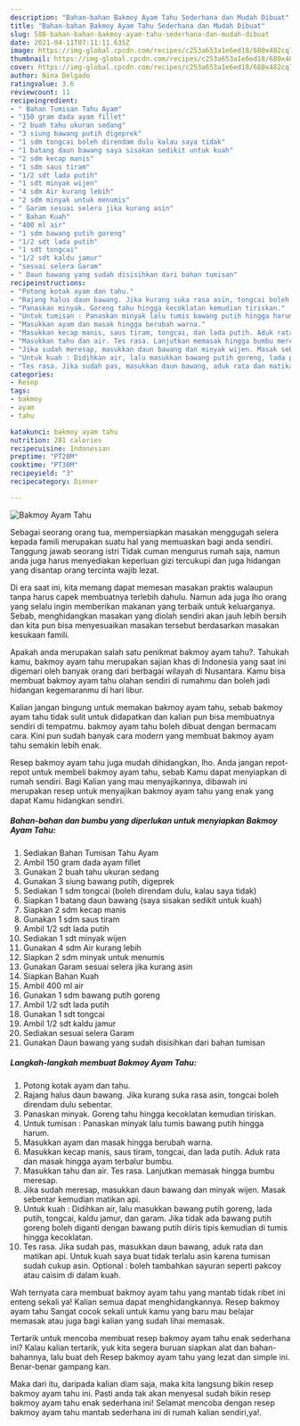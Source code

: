 ```yaml
---
description: "Bahan-bahan Bakmoy Ayam Tahu Sederhana dan Mudah Dibuat"
title: "Bahan-bahan Bakmoy Ayam Tahu Sederhana dan Mudah Dibuat"
slug: 588-bahan-bahan-bakmoy-ayam-tahu-sederhana-dan-mudah-dibuat
date: 2021-04-11T07:11:11.635Z
image: https://img-global.cpcdn.com/recipes/c253a653a1e6ed18/680x482cq70/bakmoy-ayam-tahu-foto-resep-utama.jpg
thumbnail: https://img-global.cpcdn.com/recipes/c253a653a1e6ed18/680x482cq70/bakmoy-ayam-tahu-foto-resep-utama.jpg
cover: https://img-global.cpcdn.com/recipes/c253a653a1e6ed18/680x482cq70/bakmoy-ayam-tahu-foto-resep-utama.jpg
author: Nina Delgado
ratingvalue: 3.6
reviewcount: 11
recipeingredient:
- " Bahan Tumisan Tahu Ayam"
- "150 gram dada ayam fillet"
- "2 buah tahu ukuran sedang"
- "3 siung bawang putih digeprek"
- "1 sdm tongcai boleh direndam dulu kalau saya tidak"
- "1 batang daun bawang saya sisakan sedikit untuk kuah"
- "2 sdm kecap manis"
- "1 sdm saus tiram"
- "1/2 sdt lada putih"
- "1 sdt minyak wijen"
- "4 sdm Air kurang lebih"
- "2 sdm minyak untuk menumis"
- " Garam sesuai selera jika kurang asin"
- " Bahan Kuah"
- "400 ml air"
- "1 sdm bawang putih goreng"
- "1/2 sdt lada putih"
- "1 sdt tongcai"
- "1/2 sdt kaldu jamur"
- "sesuai selera Garam"
- " Daun bawang yang sudah disisihkan dari bahan tumisan"
recipeinstructions:
- "Potong kotak ayam dan tahu."
- "Rajang halus daun bawang. Jika kurang suka rasa asin, tongcai boleh direndam dulu sebentar."
- "Panaskan minyak. Goreng tahu hingga kecoklatan kemudian tiriskan."
- "Untuk tumisan : Panaskan minyak lalu tumis bawang putih hingga harum."
- "Masukkan ayam dan masak hingga berubah warna."
- "Masukkan kecap manis, saus tiram, tongcai, dan lada putih. Aduk rata dan masak hingga ayam terbalur bumbu."
- "Masukkan tahu dan air. Tes rasa. Lanjutkan memasak hingga bumbu meresap."
- "Jika sudah meresap, masukkan daun bawang dan minyak wijen. Masak sebentar kemudian matikan api."
- "Untuk kuah : Didihkan air, lalu masukkan bawang putih goreng, lada putih, tongcai, kaldu jamur, dan garam. Jika tidak ada bawang putih goreng boleh diganti dengan bawang putih diiris tipis kemudian di tumis hingga kecoklatan."
- "Tes rasa. Jika sudah pas, masukkan daun bawang, aduk rata dan matikan api. Untuk kuah saya buat tidak terlalu asin karena tumisan sudah cukup asin. Optional : boleh tambahkan sayuran seperti pakcoy atau caisim di dalam kuah."
categories:
- Resep
tags:
- bakmoy
- ayam
- tahu

katakunci: bakmoy ayam tahu 
nutrition: 281 calories
recipecuisine: Indonesian
preptime: "PT20M"
cooktime: "PT30M"
recipeyield: "3"
recipecategory: Dinner

---
```



![Bakmoy Ayam Tahu](https://img-global.cpcdn.com/recipes/c253a653a1e6ed18/680x482cq70/bakmoy-ayam-tahu-foto-resep-utama.jpg)

Sebagai seorang orang tua, mempersiapkan masakan menggugah selera kepada famili merupakan suatu hal yang memuaskan bagi anda sendiri. Tanggung jawab seorang istri Tidak cuman mengurus rumah saja, namun anda juga harus menyediakan keperluan gizi tercukupi dan juga hidangan yang disantap orang tercinta wajib lezat.

Di era  saat ini, kita memang dapat memesan masakan praktis walaupun tanpa harus capek membuatnya terlebih dahulu. Namun ada juga lho orang yang selalu ingin memberikan makanan yang terbaik untuk keluarganya. Sebab, menghidangkan masakan yang diolah sendiri akan jauh lebih bersih dan kita pun bisa menyesuaikan masakan tersebut berdasarkan masakan kesukaan famili. 



Apakah anda merupakan salah satu penikmat bakmoy ayam tahu?. Tahukah kamu, bakmoy ayam tahu merupakan sajian khas di Indonesia yang saat ini digemari oleh banyak orang dari berbagai wilayah di Nusantara. Kamu bisa membuat bakmoy ayam tahu olahan sendiri di rumahmu dan boleh jadi hidangan kegemaranmu di hari libur.

Kalian jangan bingung untuk memakan bakmoy ayam tahu, sebab bakmoy ayam tahu tidak sulit untuk didapatkan dan kalian pun bisa membuatnya sendiri di tempatmu. bakmoy ayam tahu boleh dibuat dengan bermacam cara. Kini pun sudah banyak cara modern yang membuat bakmoy ayam tahu semakin lebih enak.

Resep bakmoy ayam tahu juga mudah dihidangkan, lho. Anda jangan repot-repot untuk membeli bakmoy ayam tahu, sebab Kamu dapat menyiapkan di rumah sendiri. Bagi Kalian yang mau menyajikannya, dibawah ini merupakan resep untuk menyajikan bakmoy ayam tahu yang enak yang dapat Kamu hidangkan sendiri.

<!--inarticleads1-->

##### Bahan-bahan dan bumbu yang diperlukan untuk menyiapkan Bakmoy Ayam Tahu:

1. Sediakan  Bahan Tumisan Tahu Ayam
1. Ambil 150 gram dada ayam fillet
1. Gunakan 2 buah tahu ukuran sedang
1. Gunakan 3 siung bawang putih, digeprek
1. Sediakan 1 sdm tongcai (boleh direndam dulu, kalau saya tidak)
1. Siapkan 1 batang daun bawang (saya sisakan sedikit untuk kuah)
1. Siapkan 2 sdm kecap manis
1. Gunakan 1 sdm saus tiram
1. Ambil 1/2 sdt lada putih
1. Sediakan 1 sdt minyak wijen
1. Gunakan 4 sdm Air kurang lebih
1. Siapkan 2 sdm minyak untuk menumis
1. Gunakan  Garam sesuai selera jika kurang asin
1. Siapkan  Bahan Kuah
1. Ambil 400 ml air
1. Gunakan 1 sdm bawang putih goreng
1. Ambil 1/2 sdt lada putih
1. Gunakan 1 sdt tongcai
1. Ambil 1/2 sdt kaldu jamur
1. Sediakan sesuai selera Garam
1. Gunakan  Daun bawang yang sudah disisihkan dari bahan tumisan




<!--inarticleads2-->

##### Langkah-langkah membuat Bakmoy Ayam Tahu:

1. Potong kotak ayam dan tahu.
1. Rajang halus daun bawang. Jika kurang suka rasa asin, tongcai boleh direndam dulu sebentar.
1. Panaskan minyak. Goreng tahu hingga kecoklatan kemudian tiriskan.
1. Untuk tumisan : Panaskan minyak lalu tumis bawang putih hingga harum.
1. Masukkan ayam dan masak hingga berubah warna.
1. Masukkan kecap manis, saus tiram, tongcai, dan lada putih. Aduk rata dan masak hingga ayam terbalur bumbu.
1. Masukkan tahu dan air. Tes rasa. Lanjutkan memasak hingga bumbu meresap.
1. Jika sudah meresap, masukkan daun bawang dan minyak wijen. Masak sebentar kemudian matikan api.
1. Untuk kuah : Didihkan air, lalu masukkan bawang putih goreng, lada putih, tongcai, kaldu jamur, dan garam. Jika tidak ada bawang putih goreng boleh diganti dengan bawang putih diiris tipis kemudian di tumis hingga kecoklatan.
1. Tes rasa. Jika sudah pas, masukkan daun bawang, aduk rata dan matikan api. Untuk kuah saya buat tidak terlalu asin karena tumisan sudah cukup asin. Optional : boleh tambahkan sayuran seperti pakcoy atau caisim di dalam kuah.




Wah ternyata cara membuat bakmoy ayam tahu yang mantab tidak ribet ini enteng sekali ya! Kalian semua dapat menghidangkannya. Resep bakmoy ayam tahu Sangat cocok sekali untuk kamu yang baru mau belajar memasak atau juga bagi kalian yang sudah lihai memasak.

Tertarik untuk mencoba membuat resep bakmoy ayam tahu enak sederhana ini? Kalau kalian tertarik, yuk kita segera buruan siapkan alat dan bahan-bahannya, lalu buat deh Resep bakmoy ayam tahu yang lezat dan simple ini. Benar-benar gampang kan. 

Maka dari itu, daripada kalian diam saja, maka kita langsung bikin resep bakmoy ayam tahu ini. Pasti anda tak akan menyesal sudah bikin resep bakmoy ayam tahu enak sederhana ini! Selamat mencoba dengan resep bakmoy ayam tahu mantab sederhana ini di rumah kalian sendiri,ya!.

